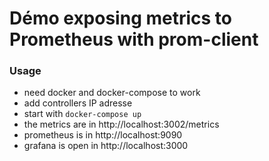 # Démo exposing metrics to Prometheus with prom-client

### Usage
- need docker and docker-compose to work
- add controllers IP adresse
- start   with  `docker-compose up`
- the metrics are in http://localhost:3002/metrics
- prometheus is in http://localhost:9090
- grafana is open  in http://localhost:3000 

